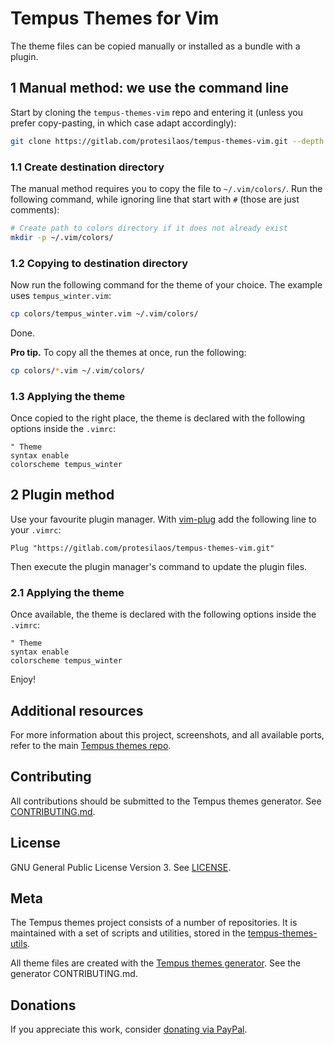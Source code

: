 # Tempus Themes for Vim

The theme files can be copied manually or installed as a bundle with a plugin.

## 1 Manual method: we use the command line

Start by cloning the `tempus-themes-vim` repo and entering it (unless you prefer copy-pasting, in which case adapt accordingly):

```sh
git clone https://gitlab.com/protesilaos/tempus-themes-vim.git --depth 1 && cd tempus-themes-vim
```


### 1.1 Create destination directory

The manual method requires you to copy the file to `~/.vim/colors/`. Run the following command, while ignoring line that start with `#` (those are just comments):

```sh
# Create path to colors directory if it does not already exist
mkdir -p ~/.vim/colors/
```

### 1.2 Copying to destination directory

Now run the following command for the theme of your choice. The example uses `tempus_winter.vim`:

```sh
cp colors/tempus_winter.vim ~/.vim/colors/
```

Done.

**Pro tip.** To copy all the themes at once, run the following:

```sh
cp colors/*.vim ~/.vim/colors/
```

### 1.3 Applying the theme

Once copied to the right place, the theme is declared with the following options inside the `.vimrc`:

```vim
" Theme
syntax enable
colorscheme tempus_winter
```

## 2 Plugin method

Use your favourite plugin manager. With [vim-plug](https://github.com/junegunn/vim-plug) add the following line to your `.vimrc`:

```vim
Plug "https://gitlab.com/protesilaos/tempus-themes-vim.git"
```

Then execute the plugin manager's command to update the plugin files.

### 2.1 Applying the theme

Once available, the theme is declared with the following options inside the `.vimrc`:

```vim
" Theme
syntax enable
colorscheme tempus_winter
```

Enjoy!

## Additional resources

For more information about this project, screenshots, and all available ports, refer to the main [Tempus themes repo](https://gitlab.com/protesilaos/tempus-themes).

## Contributing

All contributions should be submitted to the Tempus themes generator. See [CONTRIBUTING.md](https://gitlab.com/protesilaos/tempus-themes-generator/blob/master/CONTRIBUTING.md).

## License

GNU General Public License Version 3. See [LICENSE](https://gitlab.com/protesilaos/tempus-themes-vim/blob/master/LICENSE).

## Meta

The Tempus themes project consists of a number of repositories. It is maintained with a set of scripts and utilities, stored in the [tempus-themes-utils](https://gitlab.com/protesilaos/tempus-themes-utils).

All theme files are created with the [Tempus themes generator](https://gitlab.com/protesilaos/tempus-themes-generator). See the generator CONTRIBUTING.md.

## Donations

If you appreciate this work, consider [donating via PayPal](https://www.paypal.me/protesilaos).
